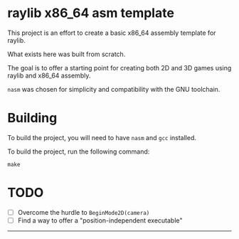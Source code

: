 # raylib x86_64 asm template

This project is an effort to create a basic x86_64 assembly template for raylib.

What exists here was built from scratch.

The goal is to offer a starting point for creating both 2D and 3D games using raylib and x86_64 assembly.

`nasm` was chosen for simplicity and compatibility with the GNU toolchain.

# Building

To build the project, you will need to have `nasm` and `gcc` installed.

To build the project, run the following command:

```
make
```

# TODO

- [ ] Overcome the hurdle to `BeginMode2D(camera)`
- [ ] Find a way to offer a "position-independent executable"

-----

